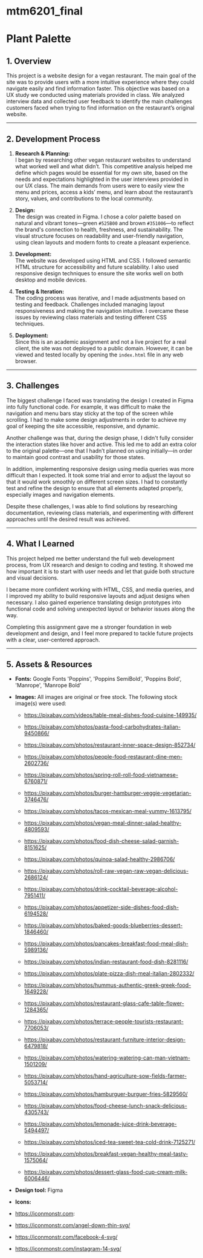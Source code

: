 # mtm6201_final

# Plant Palette

## 1. Overview

This project is a website design for a vegan restaurant. The main goal of the site was to provide users with a more intuitive experience where they could navigate easily and find information faster. This objective was based on a UX study we conducted using materials provided in class. We analyzed interview data and collected user feedback to identify the main challenges customers faced when trying to find information on the restaurant’s original website.

---

## 2. Development Process

1. **Research & Planning:**  
   I began by researching other vegan restaurant websites to understand what worked well and what didn’t. This competitive analysis helped me define which pages would be essential for my own site, based on the needs and expectations highlighted in the user interviews provided in our UX class. The main demands from users were to easily view the menu and prices, access a kids’ menu, and learn about the restaurant’s story, values, and contributions to the local community.

2. **Design:**  
   The design was created in Figma. I chose a color palette based on natural and vibrant tones—green `#525B00` and brown `#351006`—to reflect the brand's connection to health, freshness, and sustainability. The visual structure focuses on readability and user-friendly navigation, using clean layouts and modern fonts to create a pleasant experience.

3. **Development:**  
   The website was developed using HTML and CSS. I followed semantic HTML structure for accessibility and future scalability. I also used responsive design techniques to ensure the site works well on both desktop and mobile devices.

4. **Testing & Iteration:**  
   The coding process was iterative, and I made adjustments based on testing and feedback. Challenges included managing layout responsiveness and making the navigation intuitive. I overcame these issues by reviewing class materials and testing different CSS techniques.

5. **Deployment:**  
   Since this is an academic assignment and not a live project for a real client, the site was not deployed to a public domain. However, it can be viewed and tested locally by opening the `index.html` file in any web browser.

---

## 3. Challenges

The biggest challenge I faced was translating the design I created in Figma into fully functional code. For example, it was difficult to make the navigation and menu bars stay sticky at the top of the screen while scrolling. I had to make some design adjustments in order to achieve my goal of keeping the site accessible, responsive, and dynamic.

Another challenge was that, during the design phase, I didn't fully consider the interaction states like hover and active. This led me to add an extra color to the original palette—one that I hadn’t planned on using initially—in order to maintain good contrast and usability for those states.

In addition, implementing responsive design using media queries was more difficult than I expected. It took some trial and error to adjust the layout so that it would work smoothly on different screen sizes. I had to constantly test and refine the design to ensure that all elements adapted properly, especially images and navigation elements.

Despite these challenges, I was able to find solutions by researching documentation, reviewing class materials, and experimenting with different approaches until the desired result was achieved.

---

## 4. What I Learned

This project helped me better understand the full web development process, from UX research and design to coding and testing. It showed me how important it is to start with user needs and let that guide both structure and visual decisions.

I became more confident working with HTML, CSS, and media queries, and I improved my ability to build responsive layouts and adjust designs when necessary. I also gained experience translating design prototypes into functional code and solving unexpected layout or behavior issues along the way.

Completing this assignment gave me a stronger foundation in web development and design, and I feel more prepared to tackle future projects with a clear, user-centered approach.

---

## 5. Assets & Resources

- **Fonts:** Google Fonts 'Poppins', 'Poppins SemiBold', 'Poppins Bold', 'Manrope', 'Manrope Bold'
- **Images:** All images are original or free stock. The following stock image(s) were used:  

  - https://pixabay.com/videos/table-meal-dishes-food-cuisine-149935/

  - https://pixabay.com/photos/pasta-food-carbohydrates-italian-9450866/

  - https://pixabay.com/photos/restaurant-inner-space-design-852734/

  - https://pixabay.com/photos/people-food-restaurant-dine-men-2602736/

  - https://pixabay.com/photos/spring-roll-roll-food-vietnamese-6760871/

  - https://pixabay.com/photos/burger-hamburger-veggie-vegetarian-3746476/

  - https://pixabay.com/photos/tacos-mexican-meal-yummy-1613795/

  - https://pixabay.com/photos/vegan-meal-dinner-salad-healthy-4809593/

  - https://pixabay.com/photos/food-dish-cheese-salad-garnish-8151625/

  - https://pixabay.com/photos/quinoa-salad-healthy-2986706/

  - https://pixabay.com/photos/roll-raw-vegan-raw-vegan-delicious-2686124/

  - https://pixabay.com/photos/drink-cocktail-beverage-alcohol-7951411/

  - https://pixabay.com/photos/appetizer-side-dishes-food-dish-6194528/

  - https://pixabay.com/photos/baked-goods-blueberries-dessert-1846460/

  - https://pixabay.com/photos/pancakes-breakfast-food-meal-dish-5989136/

  - https://pixabay.com/photos/indian-restaurant-food-dish-8281116/

  - https://pixabay.com/photos/plate-pizza-dish-meal-italian-2802332/

  - https://pixabay.com/photos/hummus-authentic-greek-greek-food-1649228/

  - https://pixabay.com/photos/restaurant-glass-cafe-table-flower-1284365/

  - https://pixabay.com/photos/terrace-people-tourists-restaurant-7706053/

  - https://pixabay.com/photos/restaurant-furniture-interior-design-6479818/

  - https://pixabay.com/photos/watering-watering-can-man-vietnam-1501209/

  - https://pixabay.com/photos/hand-agriculture-sow-fields-farmer-5053714/

  - https://pixabay.com/photos/hamburguer-burguer-fries-5829560/
  
  - https://pixabay.com/photos/food-cheese-lunch-snack-delicious-4305743/

  - https://pixabay.com/photos/lemonade-juice-drink-beverage-5494497/

  - https://pixabay.com/photos/iced-tea-sweet-tea-cold-drink-7125271/

  - https://pixabay.com/photos/breakfast-vegan-healthy-meal-tasty-1575064/

  - https://pixabay.com/photos/dessert-glass-food-cup-cream-milk-6006446/

- **Design tool:** Figma  
- **Icons:** 
 - https://iconmonstr.com:
  - https://iconmonstr.com/angel-down-thin-svg/
  - https://iconmonstr.com/facebook-4-svg/
  - https://iconmonstr.com/instagram-14-svg/


